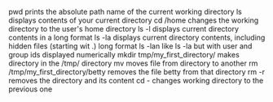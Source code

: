 pwd prints the absolute path name of the current working directory
ls displays contents of your current directory
cd /home changes the working directory to the user's home directory
ls -l displays current directory contents in a long format
ls -la displays current directory contents, including hidden files (starting wit .) long format
ls -lan like ls -la but with user and group ids displayed numerically
mkdir tmp/my_first_directory/ makes directory in the /tmp/ directory
mv moves file from directory to another
rm /tmp/my_first_directory/betty removes the file betty from that directory
rm -r removes the directory and its content
cd - changes working directory to the previous one
